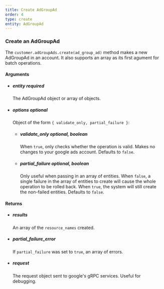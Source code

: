 ```yaml
---
title: Create AdGroupAd 
order: 4
type: create
entity: AdGroupAd 
---
```


### Create an AdGroupAd 

The `customer.adGroupAds.create(ad_group_ad)` method makes a new AdGroupAd in an account. It also supports an array as its first agument for batch operations.


#### Arguments

-   ##### entity _required_ 
    The AdGroupAd object or array of objects.
-   ##### options _optional_
    Object of the form `{ validate_only, partial_failure }`:
    -   ##### validate_only _optional, boolean_ 
        When `true`, only checks whether the operation is valid. Makes no changes to your google ads account. Defaults to `false`.
    -   ##### partial_failure _optional, boolean_
        Only useful when passing in an array of entities. When `false`, a single failure in the array of entities to create will cause the whole operation to be rolled back. When `true`, the system will still create the non-failed entities. Defaults to `false`.


#### Returns

-   ##### results
    An array of the `resource_names` created.
-   ##### partial_failure_error
    If `partial_failure` was set to `true`, an array of errors.
-   ##### request
    The request object sent to google's gRPC services. Useful for debugging.
